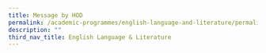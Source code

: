 ```yaml
---
title: Message by HOD
permalink: /academic-programmes/english-language-and-literature/permalink/
description: ""
third_nav_title: English Language & Literature
---
```

